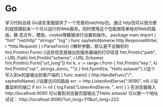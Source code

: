# Go
学习代码总结
Go语言里面提供了一个完善的net/http包，通过
http包可以很方便的就搭建起来一个可以运行的Web服务。同时使用这个包能很简单地对Web的路由，静
态文件，模版，cookie等数据进行设置和操作。
package main
import (
"fmt"
"net/http"
"strings"
"log"
)
func sayhelloName(w http.ResponseWriter, r *http.Request) {
r.ParseForm() //解析参数，默认是不会解析的
fmt.Println(r.Form) //这些信息是输出到服务器端的打印信息
fmt.Println("path", r.URL.Path)
fmt.Println("scheme", r.URL.Scheme)
fmt.Println(r.Form["url_long"])
for k, v := range r.Form {
fmt.Println("key:", k)
fmt.Println("val:", strings.Join(v, ""))
}
fmt.Fprintf(w, "Hello astaxie!") //这个写入到w的是输出到客户端的
}
func main() {
http.HandleFunc("/", sayhelloName) //设置访问的路由
err := http.ListenAndServe(":9090", nil) //设置监听的端口
if err != nil {
log.Fatal("ListenAndServe: ", err)
}
}
在浏览器输入http://localhost:9090
可以看到浏览器页面输出了Hello astaxie!
可以换一个地址试试： http://localhost:9090/?url_long=111&url_long=222
